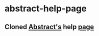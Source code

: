 # abstract-help-page
## Cloned [Abstract's](https://www.abstract.com) help [page](https://www.help.abstract.com/hc/en-us/)
